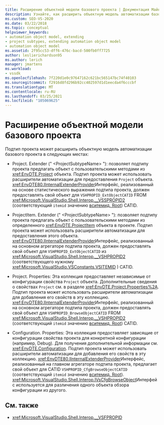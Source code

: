 ```yaml
---
title: Расширение объектной модели базового проекта | Документация Майкрософт
description: Узнайте, как расширить объектную модель автоматизации базового проекта в Visual Studio с помощью подтипа проекта.
ms.custom: SEO-VS-2020
ms.date: 03/22/2018
ms.topic: conceptual
helpviewer_keywords:
- automation object model, extending
- project subtypes, extending automation object model
- automation object model
ms.assetid: 2f95cc53-dff6-476c-bacd-500fb0ff7725
author: leslierichardson95
ms.author: lerich
manager: jmartens
ms.workload:
- vssdk
ms.openlocfilehash: 7f220d1e0c97647162c621bc565147bc74f40103
ms.sourcegitcommit: f2916d8fd296b92cc402597d1d1eecda4f6cccbf
ms.translationtype: MT
ms.contentlocale: ru-RU
ms.lasthandoff: 03/25/2021
ms.locfileid: "105069625"
---
```

# <a name="extend-the-object-model-of-the-base-project"></a>Расширение объектной модели базового проекта

Подтип проекта может расширить объектную модель автоматизации базового проекта в следующих местах:

- Project. Extender (" \<ProjectSubtypeName> "): позволяет подтипу проекта предлагать объект с пользовательскими методами из <xref:EnvDTE.Project> объекта. Подтип проекта может использовать расширители автоматизации для предоставления `Project` объекта. <xref:EnvDTE80.IInternalExtenderProvider>Интерфейс, реализованный на основе статистического выражения подтипа проекта, должен предоставлять свой объект для `VSHPROPID_ExtObjectCATID` FROM <xref:Microsoft.VisualStudio.Shell.Interop.__VSSPROPID2> (соответствующий `itemid` значению [вситемид. Root](<xref:Microsoft.VisualStudio.VSConstants.VSITEMID.Root>)) CATID.

- ProjectItem. Extender (" \<ProjectSubtypeName> "): позволяет подтипу проекта предлагать объект с пользовательскими методами из определенного <xref:EnvDTE.ProjectItem> объекта в проекте. Подтип проекта может использовать расширители автоматизации для предоставления этого объекта. <xref:EnvDTE80.IInternalExtenderProvider>Интерфейс, реализованный на основном агрегаторе подтипа проекта, должен предоставлять свой объект для `VSHPROPID_ExtObjectCATID` из <xref:Microsoft.VisualStudio.Shell.Interop.__VSHPROPID2> (соответствующего нужному <xref:Microsoft.VisualStudio.VSConstants.VSITEMID> ) CATID.

- Project. Properties: Эта коллекция предоставляет независимые от конфигурации свойства `Project` объекта. Дополнительные сведения о свойствах `Project` см. в разделе <xref:EnvDTE.Project.Properties%2A>. Подтип проекта может использовать расширители автоматизации для добавления его свойств в эту коллекцию. <xref:EnvDTE80.IInternalExtenderProvider>Интерфейс, реализованный на основном агрегаторе подтипа проекта, должен предоставлять свой объект для `VSHPROPID_BrowseObjectCATID` FROM <xref:Microsoft.VisualStudio.Shell.Interop.__VSHPROPID2> (соответствующий `itemid` значению [вситемид. Root](<xref:Microsoft.VisualStudio.VSConstants.VSITEMID.Root>)) CATID.

- Configuration. Properties: Эта коллекция предоставляет зависящие от конфигурации свойства проекта для конкретной конфигурации (например, Debug). Для получения дополнительной информации см. <xref:EnvDTE.Configuration>. Подтип проекта может использовать расширители автоматизации для добавления его свойств в эту коллекцию. <xref:EnvDTE80.IInternalExtenderProvider>Интерфейс, реализованный на главном агрегаторе подтипа проекта, предлагает свой объект для CATID `VSHPROPID_CfgBrowseObjectCATID` (соответствующий `itemid` значению [вситемид. Root](<xref:Microsoft.VisualStudio.VSConstants.VSITEMID.Root>)). <xref:Microsoft.VisualStudio.Shell.Interop.IVsCfgBrowseObject>Интерфейс используется для различения одного объекта обзора конфигурации из другого.

## <a name="see-also"></a>См. также

- <xref:Microsoft.VisualStudio.Shell.Interop.__VSFPROPID>
